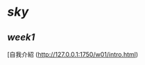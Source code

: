 # ***sky***

## ***week1***
 [自我介紹
(http://127.0.0.1:1750/w01/intro.html)


<!--stackedit_data:
eyJkaXNjdXNzaW9ucyI6eyJvcFJwM3lVRkM0UXcwc3JyIjp7In
RleHQiOiIqKnN0cm9uZyB0ZXh0KioiLCJlbmQiOjAsInN0YXJ0
Ijo3Nn19LCJjb21tZW50cyI6eyJURzNCaUtHYkNZZGZwVjJ4Ij
p7ImRpc2N1c3Npb25JZCI6Im9wUnAzeVVGQzRRdzBzcnIiLCJz
dWIiOiJnaDo0MzE3NDIwNiIsInRleHQiOiJza3kiLCJjcmVhdG
VkIjoxNTM5Njg5NTA3Mjg5fX0sImhpc3RvcnkiOlstMTQ3NTE1
NDgzMF19
-->
